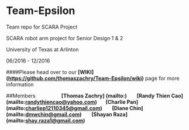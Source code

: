# Team-Epsilon
Team repo for SCARA Project

SCARA robot arm project for Senior Design 1 & 2

University of Texas at Arlinton

06/2016 - 12/2016

####Please head over to our **[WIKI] (https://github.com/thomaszachry/Team-Epsilon/wiki)** page for more information

##Members
&nbsp;&nbsp;&nbsp;&nbsp;&nbsp;&nbsp;&nbsp;&nbsp;&nbsp;&nbsp;&nbsp;&nbsp;&nbsp;&nbsp;&nbsp;&nbsp;
**[Thomas Zachry] (mailto:)                         &nbsp;&nbsp;&nbsp;&nbsp;&nbsp;&nbsp;**
**[Randy Thien Cao] (mailto:randythiencao@yahoo.com)&nbsp;&nbsp;&nbsp;&nbsp;&nbsp;&nbsp;**
**[Charlie Pan] (mailto:charliep12110345@gmail.com) &nbsp;&nbsp;&nbsp;&nbsp;&nbsp;&nbsp;**
**[Diane Chin] (mailto:dmwchin@gmail.com)           &nbsp;&nbsp;&nbsp;&nbsp;&nbsp;&nbsp;**
**[Shayan Raza] (mailto:shay.raza1@gmail.com)**




